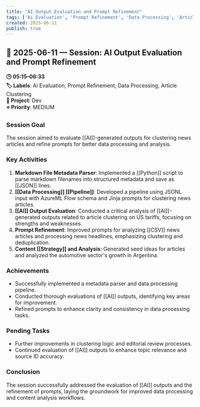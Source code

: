 ```yaml
---
title: "AI Output Evaluation and Prompt Refinement"
tags: ['Ai Evaluation', 'Prompt Refinement', 'Data Processing', 'Article Clustering']
created: 2025-06-11
publish: true
---
```


## 📅 2025-06-11 — Session: AI Output Evaluation and Prompt Refinement

**🕒 05:15–06:33**  
**🏷️ Labels**: Ai Evaluation, Prompt Refinement, Data Processing, Article Clustering  
**📂 Project**: Dev  
**⭐ Priority**: MEDIUM  


### Session Goal
The session aimed to evaluate [[AI]]-generated outputs for clustering news articles and refine prompts for better data processing and analysis.

### Key Activities
1. **Markdown File Metadata Parser**: Implemented a [[Python]] script to parse markdown filenames into structured metadata and save as [[JSON]] lines.
2. **[[Data Processing]] [[Pipeline]]**: Developed a pipeline using JSONL input with AzureML Flow schema and Jinja prompts for clustering news articles.
3. **[[AI]] Output Evaluation**: Conducted a critical analysis of [[AI]]-generated outputs related to article clustering on US tariffs, focusing on strengths and weaknesses.
4. **Prompt Refinement**: Improved prompts for analyzing [[CSV]] news articles and processing news headlines, emphasizing clustering and deduplication.
5. **Content [[Strategy]] and Analysis**: Generated seed ideas for articles and analyzed the automotive sector's growth in Argentina.

### Achievements
- Successfully implemented a metadata parser and data processing pipeline.
- Conducted thorough evaluations of [[AI]] outputs, identifying key areas for improvement.
- Refined prompts to enhance clarity and consistency in data processing tasks.

### Pending Tasks
- Further improvements in clustering logic and editorial review processes.
- Continued evaluation of [[AI]] outputs to enhance topic relevance and source ID accuracy.

### Conclusion
The session successfully addressed the evaluation of [[AI]] outputs and the refinement of prompts, laying the groundwork for improved data processing and content analysis workflows.
